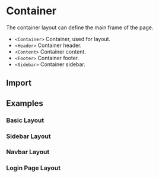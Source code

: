 # Container

The container layout can define the main frame of the page.

- `<Container>` Container, used for layout.
- `<Header>` Container header.
- `<Content>` Container content.
- `<Footer>` Container footer.
- `<Sidebar>` Container sidebar.

## Import

<!--{include:(components/container/fragments/import.md)}-->

## Examples

### Basic Layout

<!--{include:`basic.md`}-->

### Sidebar Layout

<!--{include:`sidebar-page.md`}-->

### Navbar Layout

<!--{include:`navbar-page.md`}-->

### Login Page Layout

<!--{include:`login-page.md`}-->
